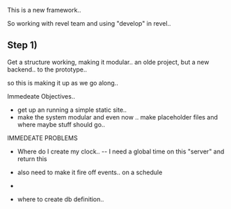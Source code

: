 This is a new framework..

So working with revel team and using "develop" in revel..

## Step 1)

Get a structure working, making it modular..
an olde project, but a new backend.. to the prototype..

so this is making it up as we go along..

Immedeate Objectives..
- get up an running a simple static site..
- make the system modular and even now
.. make placeholder files and where maybe stuff should go..



IMMEDEATE PROBLEMS 

- Where do I create my clock..
-- I need a global time on this "server" and return this
- also need to make it fire off events.. on a schedule
- 

- where to create db definition..


 

